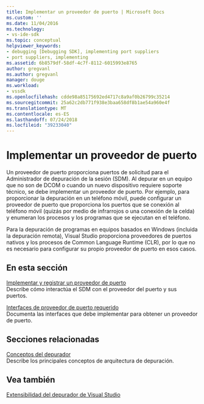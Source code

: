 ```yaml
---
title: Implementar un proveedor de puerto | Microsoft Docs
ms.custom: ''
ms.date: 11/04/2016
ms.technology:
- vs-ide-sdk
ms.topic: conceptual
helpviewer_keywords:
- debugging [Debugging SDK], implementing port suppliers
- port suppliers, implementing
ms.assetid: 6b8579df-58df-4c7f-8112-6015993e8765
author: gregvanl
ms.author: gregvanl
manager: douge
ms.workload:
- vssdk
ms.openlocfilehash: cdde98a85175692ed4717c8a9af0b26799c35214
ms.sourcegitcommit: 25a62c2db771f938e3baa658df8b1ae54a960e4f
ms.translationtype: MT
ms.contentlocale: es-ES
ms.lasthandoff: 07/24/2018
ms.locfileid: "39233040"
---
```

# <a name="implement-a-port-supplier"></a>Implementar un proveedor de puerto
Un proveedor de puerto proporciona puertos de solicitud para el Administrador de depuración de la sesión (SDM). Al depurar en un equipo que no son de DCOM o cuando un nuevo dispositivo requiere soporte técnico, se debe implementar un proveedor de puerto. Por ejemplo, para proporcionar la depuración en un teléfono móvil, puede configurar un proveedor de puerto que proporciona los puertos que se conexión al teléfono móvil (quizás por medio de infrarrojos o una conexión de la celda) y enumeran los procesos y los programas que se ejecutan en el teléfono.  
  
 Para la depuración de programas en equipos basados en Windows (incluida la depuración remota), Visual Studio proporciona proveedores de puertos nativos y los procesos de Common Language Runtime (CLR), por lo que no es necesario para configurar su propio proveedor de puerto en esos casos.  
  
## <a name="in-this-section"></a>En esta sección  
 [Implementar y registrar un proveedor de puerto](../../extensibility/debugger/implementing-and-registering-a-port-supplier.md)  
 Describe cómo interactúa el SDM con el proveedor del puerto y sus puertos.  
  
 [Interfaces de proveedor de puerto requerido](../../extensibility/debugger/required-port-supplier-interfaces.md)  
 Documenta las interfaces que debe implementar para obtener un proveedor de puerto.  
  
## <a name="related-sections"></a>Secciones relacionadas  
 [Conceptos del depurador](../../extensibility/debugger/debugger-concepts.md)  
 Describe los principales conceptos de arquitectura de depuración.  
  
## <a name="see-also"></a>Vea también  
 [Extensibilidad del depurador de Visual Studio](../../extensibility/debugger/visual-studio-debugger-extensibility.md)